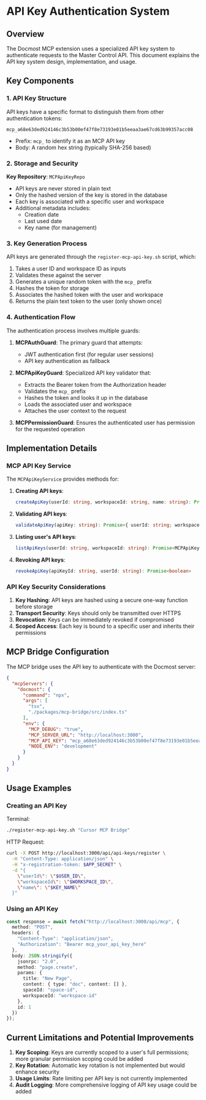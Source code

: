 # API Key Authentication System

## Overview

The Docmost MCP extension uses a specialized API key system to authenticate requests to the Master Control API. This document explains the API key system design, implementation, and usage.

## Key Components

### 1. API Key Structure

API keys have a specific format to distinguish them from other authentication tokens:

```
mcp_a68e63ded924146c3b53b00ef47f8e73193e01b5eeaa3ae67cd63b99357acc08
```

- Prefix: `mcp_` to identify it as an MCP API key
- Body: A random hex string (typically SHA-256 based)

### 2. Storage and Security

**Key Repository**: `MCPApiKeyRepo`
- API keys are never stored in plain text
- Only the hashed version of the key is stored in the database
- Each key is associated with a specific user and workspace
- Additional metadata includes:
  - Creation date
  - Last used date
  - Key name (for management)

### 3. Key Generation Process

API keys are generated through the `register-mcp-api-key.sh` script, which:

1. Takes a user ID and workspace ID as inputs
2. Validates these against the server
3. Generates a unique random token with the `mcp_` prefix
4. Hashes the token for storage
5. Associates the hashed token with the user and workspace
6. Returns the plain text token to the user (only shown once)

### 4. Authentication Flow

The authentication process involves multiple guards:

1. **MCPAuthGuard**: The primary guard that attempts:
   - JWT authentication first (for regular user sessions)
   - API key authentication as fallback

2. **MCPApiKeyGuard**: Specialized API key validator that:
   - Extracts the Bearer token from the Authorization header
   - Validates the `mcp_` prefix
   - Hashes the token and looks it up in the database
   - Loads the associated user and workspace
   - Attaches the user context to the request

3. **MCPPermissionGuard**: Ensures the authenticated user has permission for the requested operation

## Implementation Details

### MCP API Key Service

The `MCPApiKeyService` provides methods for:

1. **Creating API keys**:
   ```typescript
   createApiKey(userId: string, workspaceId: string, name: string): Promise<string>
   ```

2. **Validating API keys**:
   ```typescript
   validateApiKey(apiKey: string): Promise<{ userId: string; workspaceId: string } | null>
   ```

3. **Listing user's API keys**:
   ```typescript
   listApiKeys(userId: string, workspaceId: string): Promise<MCPApiKeyInfo[]>
   ```

4. **Revoking API keys**:
   ```typescript
   revokeApiKey(apiKeyId: string, userId: string): Promise<boolean>
   ```

### API Key Security Considerations

1. **Key Hashing**: API keys are hashed using a secure one-way function before storage
2. **Transport Security**: Keys should only be transmitted over HTTPS
3. **Revocation**: Keys can be immediately revoked if compromised
4. **Scoped Access**: Each key is bound to a specific user and inherits their permissions

## MCP Bridge Configuration

The MCP bridge uses the API key to authenticate with the Docmost server:

```json
{
  "mcpServers": {
    "docmost": {
      "command": "npx",
      "args": [
        "tsx",
        "./packages/mcp-bridge/src/index.ts"
      ],
      "env": {
        "MCP_DEBUG": "true",
        "MCP_SERVER_URL": "http://localhost:3000",
        "MCP_API_KEY": "mcp_a68e63ded924146c3b53b00ef47f8e73193e01b5eeaa3ae67cd63b99357acc08",
        "NODE_ENV": "development"
      }
    }
  }
}
```

## Usage Examples

### Creating an API Key

Terminal:
```bash
./register-mcp-api-key.sh "Cursor MCP Bridge"
```

HTTP Request:
```bash
curl -X POST http://localhost:3000/api/api-keys/register \
  -H "Content-Type: application/json" \
  -H "x-registration-token: $APP_SECRET" \
  -d "{
    \"userId\": \"$USER_ID\",
    \"workspaceId\": \"$WORKSPACE_ID\",
    \"name\": \"$KEY_NAME\"
  }"
```

### Using an API Key

```typescript
const response = await fetch("http://localhost:3000/api/mcp", {
  method: "POST",
  headers: {
    "Content-Type": "application/json",
    "Authorization": "Bearer mcp_your_api_key_here"
  },
  body: JSON.stringify({
    jsonrpc: "2.0",
    method: "page.create",
    params: {
      title: "New Page",
      content: { type: "doc", content: [] },
      spaceId: "space-id",
      workspaceId: "workspace-id"
    },
    id: 1
  })
});
```

## Current Limitations and Potential Improvements

1. **Key Scoping**: Keys are currently scoped to a user's full permissions; more granular permission scoping could be added
2. **Key Rotation**: Automatic key rotation is not implemented but would enhance security
3. **Usage Limits**: Rate limiting per API key is not currently implemented
4. **Audit Logging**: More comprehensive logging of API key usage could be added 